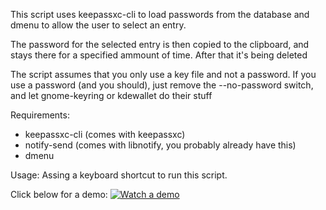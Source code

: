 This script uses keepassxc-cli to load passwords from the database
and dmenu to allow the user to select an entry.

The password for the selected entry is then copied to the clipboard, and
stays there for a specified ammount of time. After that it's being deleted

The script assumes that you only use a key file and not a password. If you
use a password (and you should), just remove the --no-password switch, and
let gnome-keyring or kdewallet do their stuff

Requirements:
- keepassxc-cli (comes with keepassxc)
- notify-send (comes with libnotify, you probably already have this)
- dmenu

Usage:
Assing a keyboard shortcut to run this script.


Click below for a demo:
[![Watch a demo](https://raw.githubusercontent.com/karate/keepass-dmenu/master/screenshot.png)](https://github.com/karate/keepass-dmenu/blob/master/keepass_dmenu.webm?raw=true)
